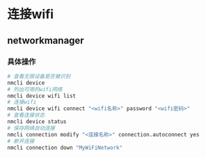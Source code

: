 # 连接wifi

## networkmanager

### 具体操作

```bash
# 查看无限设备是否被识别
nmcli device
# 列出可用的wifi网络
nmcli device wifi list
# 连接wifi
nmcli device wifi connect "<wifi名称>" password "<wifi密码>"
# 查看连接状态
nmcli device status
# 保存网络自动连接
nmcli connection modify "<连接名称>" connection.autoconnect yes
# 断开连接
nmcli connection down "MyWiFiNetwork"
```
